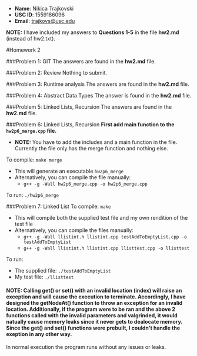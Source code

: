 - **Name**: Nikica Trajkovski
- **USC ID**: 1559186096
- **Email**: trajkovs@usc.edu

**NOTE:** I have included my answers to **Questions 1-5** in the file **hw2.md** (instead of hw2.txt).

#Homework 2

###Problem 1: GIT
The answers are found in the **hw2.md** file.

###Problem 2: Review
Nothing to submit.

###Problem 3: Runtime analysis
The answers are found in the **hw2.md** file.

###Problem 4: Abstract Data Types
The answer is found in the **hw2.md** file.

###Problem 5: Linked Lists, Recursion
The answers are found in the **hw2.md** file.

###Problem 6: Linked Lists, Recursion
**First add main function to the `hw2p6_merge.cpp` file.**
* **NOTE:** You have to add the includes and a main function in the file. Currently the file only has the merge function and nothing else.

To compile:
`make merge`
* This will generate an executable `hw2p6_merge`
* Alternatively, you can compile the file manually:
    - `g++ -g -Wall hw2p6_merge.cpp -o hw2p6_merge.cpp`

To run:
`./hw2p6_merge`

###Problem 7: Linked List
To compile:
`make`
* This will compile both the supplied test file and my own rendition of the test file
* Alternatively, you can compile the files manually:
    - `g++ -g -Wall llistint.h llistint.cpp testAddToEmptyList.cpp -o testAddToEmptyList`
    - `g++ -g -Wall llistint.h llistint.cpp llisttest.cpp -o llisttest`

To run:
* The supplied file: `./testAddToEmptyList`
* My test file: `./llisttest`

#### NOTE: Calling get() or set() with an invalid location (index) will raise an exception and will cause the execution to terminate. Accordingly, I have designed the getNodeAt() function to throw an exception for an invalid location. Additionally, if the program were to be ran and the above 2 functions called with the invalid parameters and valgrinded, it would natually cause memory leaks since it never gets to dealocate memory. Since the get() and set() functions were prebuilt, I couldn't handle the exeption in any other way.
In normal execution the program runs without any issues or leaks.
